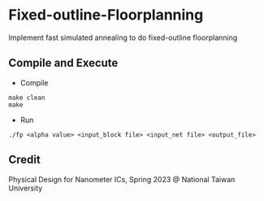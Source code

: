 # Fixed-outline-Floorplanning
Implement fast simulated annealing to do fixed-outline floorplanning

## Compile and Execute

- Compile
```
make clean
make
```

- Run
```
./fp <alpha value> <input_block file> <input_net file> <output_file>
```

## Credit

Physical Design for Nanometer ICs, Spring 2023 @ National Taiwan University
